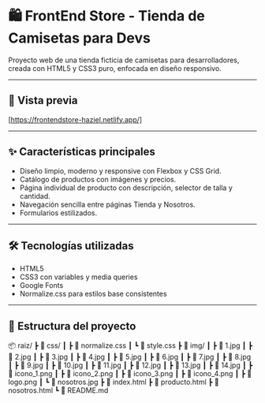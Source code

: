 # 🛍️ FrontEnd Store - Tienda de Camisetas para Devs

Proyecto web de una tienda ficticia de camisetas para desarrolladores, creada con HTML5 y CSS3 puro, enfocada en diseño responsivo.

---

## 📸 Vista previa
[https://frontendstore-haziel.netlify.app/]

---

## ✨ Características principales

- Diseño limpio, moderno y responsive con Flexbox y CSS Grid.
- Catálogo de productos con imágenes y precios.
- Página individual de producto con descripción, selector de talla y cantidad.
- Navegación sencilla entre páginas Tienda y Nosotros.
- Formularios estilizados.

---

## 🛠 Tecnologías utilizadas

- HTML5 
- CSS3 con variables y media queries
- Google Fonts
- Normalize.css para estilos base consistentes

---

## 📁 Estructura del proyecto
📦 raiz/
┣ 📂 css/
┃ ┣ 📄 normalize.css
┃ ┗ 📄 style.css
┣ 📂 img/
┃ ┣ 📄 1.jpg
┃ ┣ 📄 2.jpg
┃ ┣ 📄 3.jpg
┃ ┣ 📄 4.jpg
┃ ┣ 📄 5.jpg
┃ ┣ 📄 6.jpg
┃ ┣ 📄 7.jpg
┃ ┣ 📄 8.jpg
┃ ┣ 📄 9.jpg
┃ ┣ 📄 10.jpg
┃ ┣ 📄 11.jpg
┃ ┣ 📄 12.jpg
┃ ┣ 📄 13.jpg
┃ ┣ 📄 14.jpg
┃ ┣ 📄 icono_1.png
┃ ┣ 📄 icono_2.png
┃ ┣ 📄 icono_3.png
┃ ┣ 📄 icono_4.png
┃ ┣ 📄 logo.png
┃ ┗ 📄 nosotros.jpg
┣ 📄 index.html
┣ 📄 producto.html
┣ 📄 nosotros.html
┗ 📄 README.md


